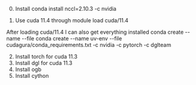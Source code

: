 

0. Install 
	conda install nccl=2.10.3 -c nvidia

1. Use cuda 11.4 through 
	module load cuda/11.4

After loading cuda/11.4 I can also get everything installed 
conda create --name <env> --file <this file>
conda create --name uv-env --file cudagura/conda_requirements.txt -c nvidia -c pytorch -c dglteam


2. Install torch for cuda 11.3
3. Install dgl for cuda 11.3
4. Install ogb
5. Install cython
